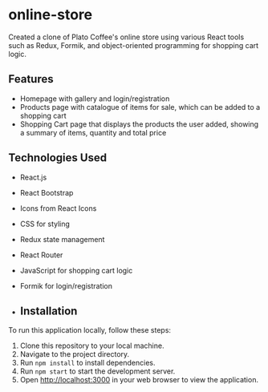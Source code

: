 # online-store

Created a clone of Plato Coffee's online store using various React tools such as Redux, Formik, and object-oriented programming for shopping cart logic.

## Features

- Homepage with gallery and login/registration
- Products page with catalogue of items for sale, which can be added to a shopping cart
- Shopping Cart page that displays the products the user added, showing a summary of items, quantity and total price

## Technologies Used

- React.js
- React Bootstrap
- Icons from React Icons
- CSS for styling
- Redux state management
- React Router
- JavaScript for shopping cart logic
- Formik for login/registration

- ## Installation

To run this application locally, follow these steps:

1. Clone this repository to your local machine.
2. Navigate to the project directory.
3. Run `npm install` to install dependencies.
4. Run `npm start` to start the development server.
5. Open [http://localhost:3000](http://localhost:3000) in your web browser to view the application.
